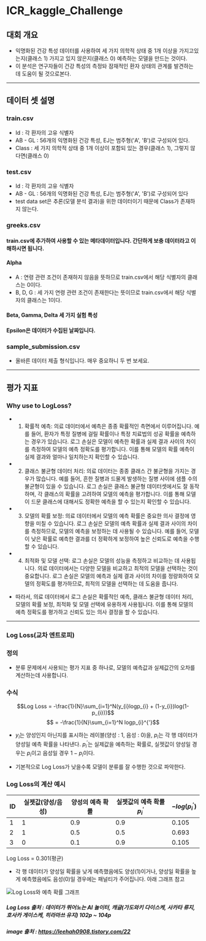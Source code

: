 # ICR_kaggle_Challenge

## 대회 개요
- 익명화된 건강 특성 데이터를 사용하여 세 가지 의학적 상태 중 1개 이상을 가지고있는지(클래스 1) 가지고 있지 않은지(클래스 0) 예측하는 모델을 만드는 것이다.
- 이 분석은 연구자들이 건강 특성의 측정돠 잠재적인 환자 상태의 관계를 발견하는 데 도움이 될 것으로본다.
  
---
## 데이터 셋 설명
### train.csv
- Id : 각 환자의 고유 식별자
- AB - GL : 56개의 익명화된 건강 특성, EJ는 범주형('A', 'B')로 구성되어 있다.
- Class : 세 가지 의학적 상태 중 1개 이상이 포함되 있는 경우(클래스 1), 그렇지 않다면(클래스 0)

### test.csv
- Id : 각 환자의 고유 식별자
- AB - GL : 56개의 익명화된 건강 특성, EJ는 범주형('A', 'B')로 구성되어 있다
- test data set은 추론(모델 분석 결과)을 위한 데이터이기 때문에 Class가 존재하지 않는다.

### greeks.csv
#### train.csv에 추가하여 사용할 수 있는 메타데이터입니다. 간단하게 보충 데이터라고 이해하시면 됩니다.
#### Alpha
- A : 연령 관련 조건이 존재하지 않음을 뜻하므로 train.csv에서 해당 식별자의 클래스는 0이다.
- B, D, G : 세 가지 연령 관련 조건이 존재한다는 뜻이므로 train.csv에서 해당 식별자의 클래스는 1이다.
#### Beta, Gamma, Delta 세 가지 실험 특성
#### Epsilon은 데이터가 수집된 날짜입니다.

### sample_submission.csv
- 올바른 데이터 제출 형식입니다. 매우 중요하니 두 번 보세요.

---
## 평가 지표
### Why use to LogLoss?
- 1. 확률적 예측: 의료 데이터에서 예측은 종종 확률적인 측면에서 이루어집니다. 예를 들어, 환자가 특정 질병에 걸릴 확률이나 특정 치료법의 성공 확률을 예측하는 경우가 있습니다. 로그 손실은 모델이 예측한 확률과 실제 결과 사이의 차이를 측정하여 모델의 예측 정확도를 평가합니다. 이를 통해 모델의 확률 예측이 실제 결과와 얼마나 일치하는지 확인할 수 있습니다.

- 2. 클래스 불균형 데이터 처리: 의료 데이터는 종종 클래스 간 불균형을 가지는 경우가 많습니다. 예를 들어, 흔한 질병과 드물게 발생하는 질병 사이에 샘플 수의 불균형이 있을 수 있습니다. 로그 손실은 클래스 불균형 데이터셋에서도 잘 동작하며, 각 클래스의 확률을 고려하여 모델의 예측을 평가합니다. 이를 통해 모델이 드문 클래스에 대해서도 정확한 예측을 할 수 있는지 확인할 수 있습니다.

- 3. 모델의 확률 보정: 의료 데이터에서 모델의 예측 확률은 중요한 의사 결정에 영향을 미칠 수 있습니다. 로그 손실은 모델의 예측 확률과 실제 결과 사이의 차이를 측정하므로, 모델의 예측을 보정하는 데 사용될 수 있습니다. 예를 들어, 모델이 낮은 확률로 예측한 결과를 더 정확하게 보정하여 높은 신뢰도로 예측을 수행할 수 있습니다.

- 4. 최적화 및 모델 선택: 로그 손실은 모델의 성능을 측정하고 비교하는 데 사용됩니다. 의료 데이터에서는 다양한 모델을 비교하고 최적의 모델을 선택하는 것이 중요합니다. 로그 손실은 모델의 예측과 실제 결과 사이의 차이를 정량화하여 모델의 정확도를 평가하므로, 최적의 모델을 선택하는 데 도움을 줍니다.

- 따라서, 의료 데이터에서 로그 손실은 확률적인 예측, 클래스 불균형 데이터 처리, 모델의 확률 보정, 최적화 및 모델 선택에 유용하게 사용됩니다. 이를 통해 모델의 예측 정확도를 평가하고 신뢰도 있는 의사 결정을 할 수 있습니다.

---
### Log Loss(교차 엔트로피)
### 정의
- 분류 문제에서 사용되는 평가 지표 중 하나로, 모델의 예측값과 실제값간의 오차를 계산하는데 사용합니다.

### 수식
$$Log Loss = -\frac{1}{N}\sum_{i=1}^N(y_{i}logp_{i} + (1-y_{i})log(1-p_{i}))$$
$$ = -\frac{1}{N}\sum_{i=1}^N logp_{i}^{'}$$

- $y_i$는 양성인지 아닌지를 표시하는 레이블(양성 : 1, 음성 : 0)을, $p_i$는 각 행 데이터가 양성일 예측 확률을 나타낸다. $p_{i}^{'}$는 실제값을 예측하는 확률로, 실젯값이 양성일 경우는 $p_i$이고 음성일 경우 $1-p_i$이다.

- 기본적으로 Log Loss가 낮을수록 모델이 분류를 잘 수행한 것으로 파악한다.

### Log Loss의 계산 예시

|ID|실젯값(양성/음성)|양성의 예측 확률|실젯값의 예측 확률$p_{i}^{'}$|$-log(p_{i}^{'})$|
|-|-|-|-|-|
|1|1|0.9|0.9|0.105|
|2|1|0.5|0.5|0.693|
|3|0|0.1|0.9|0.105|

Log Loss = 0.301(평균)

- 각 행 데이터가 양성일 확률을 낮게 예측했음에도 양성(1)이거나, 양성일 확률을 높게 예측했음에도 음성(0)일 경우에는 패널티가 주어집니다. 아래 그래프 참고

![Log Loss와 예측 확률 그래프](https://img1.daumcdn.net/thumb/R1280x0/?scode=mtistory2&fname=https%3A%2F%2Fblog.kakaocdn.net%2Fdn%2FJgy2W%2FbtrUfISvUpo%2FKJZCnpU3kmQLsdrd8Zg1B1%2Fimg.png)

##### Log Loss 출처 : 데이터가 뛰어노는 AI 놀이터, 캐글(가도와키 다이스케, 사카타 류지, 호사카 게이스케, 히라마쓰 유지) 102p ~ 104p
##### image 출처 : https://leehah0908.tistory.com/22
